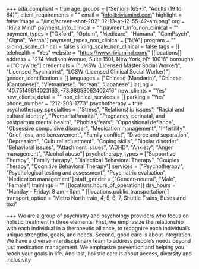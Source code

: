 +++
ada_compliant = true
age_groups = ["Seniors (65+)", "Adults (19 to 64)"]
client_requirements = ""
email = "info@riviamind.com"
highlight = false
image = "/img/screen-shot-2021-12-13-at-12-55-42-am.png"
org = "Rivia Mind"
payment_info_clinical = ""
payment_info_non_clinical = ""
payment_types = ["Oxford", "Optum", "Medicare", "Humana", "ComPsych", "Cigna", "Aetna"]
payment_types_non_clinical = ["N/A"]
program = ""
sliding_scale_clinical = false
sliding_scale_non_clinical = false
tags = []
telehealth = "Yes"
website = "https://www.riviamind.com/"
[[locations]]
address = "274 Madison Avenue, Suite 1501, New York, NY 10016"
boroughs = ["Citywide"]
credentials = ["LMSW (Licensed Master Social Worker)", "Licensed Psychiatrist", "LCSW (Licensed Clinical Social Worker)"]
gender_identification = []
languages = ["Chinese (Mandarin)", "Chinese (Cantonese)", "Vietnamese", "Korean", "Japanese"]
latLng = "40.75149814023163, -73.98058062402416"
new_clients = "Yes"
new_clients_detail = ""
non_clinical_services = []
parking = "Yes"
phone_number = "212-203-1773"
psychotherapy = true
psychotherapy_specialties = ["Stress", "Relationship issues", "Racial and cultural identity", "Premarital/marital", "Pregnancy, perinatal, and postpartum mental health", "Phobias/fears", "Oppositional defiance", "Obsessive compulsive disorder", "Medication management", "Infertility", "Grief, loss, and bereavement", "Family conflict", "Divorce and separation", "Depression", "Cultural adjustment", "Coping skills", "Bipolar disorder", "Behavioral issues", "Attachment issues", "ADHD", "Anxiety", "Anger management", "Alcohol abuse"]
psychotherapy_types = ["Supportive Therapy", "Family therapy", "Dialectical Behavioral Therapy", "Couples Therapy", "Cognitive Behavioral Therapy"]
services = ["Psychotherapy", "Psychological testing and assessment", "Psychiatric evaluation", "Medication management"]
staff_gender = ["Gender-neutral", "Male", "Female"]
trainings = ""
[[locations.hours_of_operation]]
day_hours = "Monday - Friday: 8 am - 6pm "
[[locations.public_transportation]]
transport_option = "Metro North train, 4, 5, 6, 7, Shuttle Trains, Buses and taxi"

+++
We are a group of psychiatry and psychology providers who focus on holistic treatment in three elements. First, we emphasize the relationship with each individual in a therapeutic alliance, to recognize each individual’s unique strengths, goals, and needs. Second, good care is about integration. We have a diverse interdisciplinary team to address people’s needs beyond just medication management. We emphasize prevention and helping you reach your goals in life. And last, holistic care is about access, diversity and inclusivity